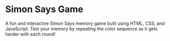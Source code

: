 # Simon Says Game
A fun and interactive Simon Says memory game built using HTML, CSS, and JavaScript.
Test your memory by repeating the color sequence as it gets harder with each round!
